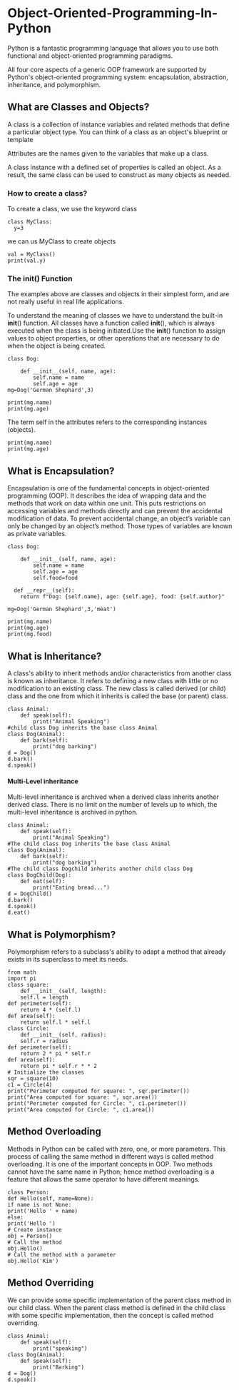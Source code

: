 # Object-Oriented-Programming-In-Python

Python is a fantastic programming language that allows you to use both functional and 
object-oriented programming paradigms.

All four core aspects of a generic OOP framework are supported by Python's object-oriented
programming system: encapsulation, abstraction, inheritance, and polymorphism.

## What are Classes and Objects?
A class is a collection of instance variables and related methods that define a particular object 
type. You can think of a class as an object's blueprint or template

Attributes are the names given to the variables that make up a class.

A class instance with a defined set of properties is called an object. As a result, the same class 
can be used to construct as many objects as needed.

### How to create a class?
To create a class, we use the keyword class
```
class MyClass:
  y=3
 ```
 we can us MyClass to create objects
 
 ```
val = MyClass()
print(val.y)
```

### The __init__() Function

The examples above are classes and objects in their simplest form, and are not really useful in 
real life applications.

To understand the meaning of classes we have to understand the built-in __init__() function.
All classes have a function called __init__(), which is always executed when the class is being 
initiated.Use the __init__() function to assign values to object properties, or other operations 
that are necessary to do when the object is being created.
```
class Dog:

    def __init__(self, name, age):  
        self.name = name
        self.age = age
mg=Dog('German Shephard',3)

print(mg.name)
print(mg.age)

```

The term self in the attributes refers to the corresponding instances (objects).

```
print(mg.name)
print(mg.age)
```

## What is Encapsulation?

Encapsulation is one of the fundamental concepts in object-oriented programming (OOP). 
It describes the idea of wrapping data and the methods that work on data within one unit.
This puts restrictions on accessing variables and methods directly and can prevent the 
accidental modification of data. To prevent accidental change, an object’s variable can 
only be changed by an object’s method. Those types of variables are known as private variables.

```
class Dog:

    def __init__(self, name, age):  
        self.name = name
        self.age = age
        self.food=food

  def __repr__(self):
    return f"Dog: {self.name}, age: {self.age}, food: {self.author}"
    
mg=Dog('German Shephard',3,'meat')

print(mg.name)
print(mg.age)
print(mg.food)

```

## What is Inheritance?

A class's ability to inherit methods and/or characteristics from another class
is known as inheritance.
It refers to defining a new class with little or no modification to an existing class.
The new class is called derived (or child) class and the one from which it inherits is 
called the base (or parent) class.

```
class Animal:  
    def speak(self):  
        print("Animal Speaking")  
#child class Dog inherits the base class Animal  
class Dog(Animal):  
    def bark(self):  
        print("dog barking")  
d = Dog()  
d.bark()  
d.speak()  
```

#### Multi-Level inheritance
Multi-level inheritance is archived when a derived class inherits another derived class.
There is no limit on the number of levels up to which, the multi-level inheritance is 
archived in python.
```
class Animal:  
    def speak(self):  
        print("Animal Speaking")  
#The child class Dog inherits the base class Animal  
class Dog(Animal):  
    def bark(self):  
        print("dog barking")  
#The child class Dogchild inherits another child class Dog  
class DogChild(Dog):  
    def eat(self):  
        print("Eating bread...")  
d = DogChild()  
d.bark()  
d.speak()  
d.eat()  
```

## What is Polymorphism?
Polymorphism refers to a subclass's ability to adapt a method that already exists in its 
superclass to meet its needs.

```
from math
import pi
class square:
    def __init__(self, length):
    self.l = length
def perimeter(self):
    return 4 * (self.l)
def area(self):
    return self.l * self.l
class Circle:
    def __init__(self, radius):
    self.r = radius
def perimeter(self):
    return 2 * pi * self.r
def area(self):
    return pi * self.r * * 2
# Initialize the classes
sqr = square(10)
c1 = Circle(4)
print("Perimeter computed for square: ", sqr.perimeter())
print("Area computed for square: ", sqr.area())
print("Perimeter computed for Circle: ", c1.perimeter())
print("Area computed for Circle: ", c1.area())
```


## Method Overloading
Methods in Python can be called with zero, one, or more parameters. 
This process of calling the same method in different ways is called method 
overloading. It is one of the important concepts in OOP. Two methods cannot
have the same name in Python; hence method overloading is a feature that allows 
the same operator to have different meanings.

```
class Person:
def Hello(self, name=None):
if name is not None:
print('Hello ' + name)
else:
print('Hello ')
# Create instance
obj = Person()
# Call the method
obj.Hello()
# Call the method with a parameter
obj.Hello('Kim')
```

## Method Overriding

We can provide some specific implementation of the parent class method in our child class. 
When the parent class method is defined in the child class with some specific implementation, 
then the concept is called method overriding.

```
class Animal:  
    def speak(self):  
        print("speaking")  
class Dog(Animal):  
    def speak(self):  
        print("Barking")  
d = Dog()  
d.speak()  
```




    
    
    



 
 
